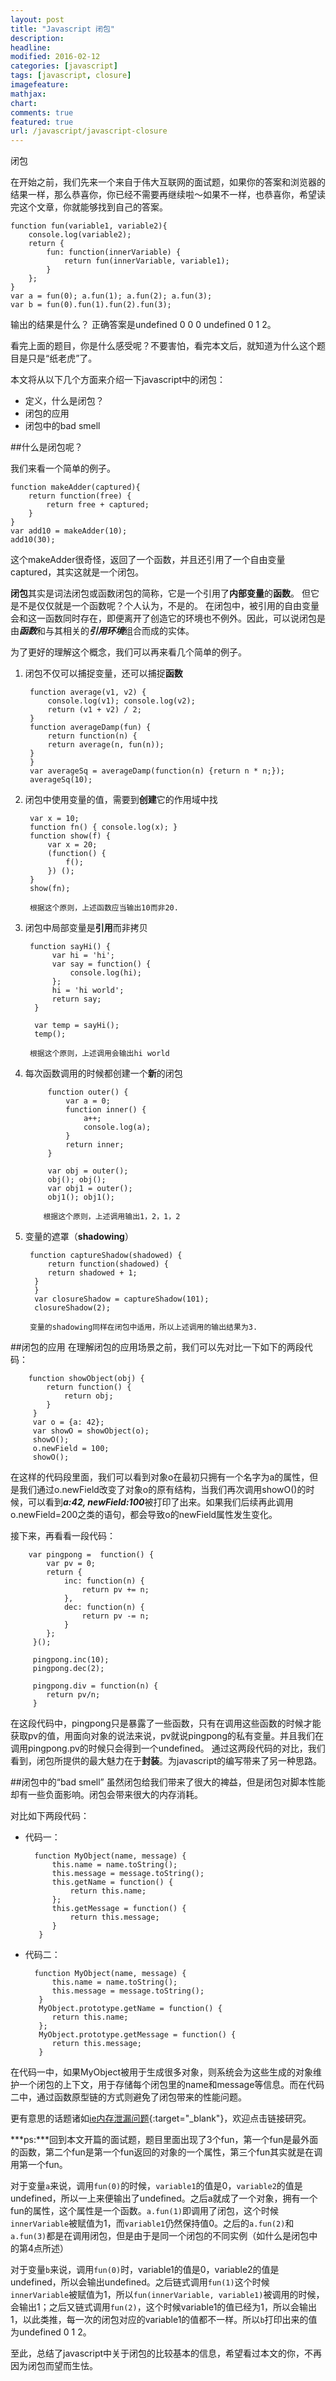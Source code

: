 ```yaml
---
layout: post
title: "Javascript 闭包"
description: 
headline: 
modified: 2016-02-12
categories: [javascript]
tags: [javascript, closure]
imagefeature: 
mathjax: 
chart: 
comments: true
featured: true
url: /javascript/javascript-closure
---
```


闭包

在开始之前，我们先来一个来自于伟大互联网的面试题，如果你的答案和浏览器的结果一样，那么恭喜你，你已经不需要再继续啦～如果不一样，也恭喜你，希望读完这个文章，你就能够找到自己的答案。

    function fun(variable1, variable2){
        console.log(variable2);
        return {
            fun: function(innerVariable) {
                return fun(innerVariable, variable1);
            }
        };
    }
    var a = fun(0); a.fun(1); a.fun(2); a.fun(3);
    var b = fun(0).fun(1).fun(2).fun(3);

输出的结果是什么？
正确答案是undefined 0 0 0 undefined 0 1 2。

看完上面的题目，你是什么感受呢？不要害怕，看完本文后，就知道为什么这个题目是只是“纸老虎”了。

本文将从以下几个方面来介绍一下javascript中的闭包：

- 定义，什么是闭包？
- 闭包的应用
- 闭包中的bad smell

##什么是闭包呢？

我们来看一个简单的例子。

    function makeAdder(captured){
        return function(free) {
            return free + captured;
        }
    }
    var add10 = makeAdder(10);
    add10(30);

这个makeAdder很奇怪，返回了一个函数，并且还引用了一个自由变量captured，其实这就是一个闭包。

**闭包**其实是词法闭包或函数闭包的简称，它是一个引用了**内部变量**的**函数**。
但它是不是仅仅就是一个函数呢？个人认为，不是的。
在闭包中，被引用的自由变量会和这一函数同时存在，即便离开了创造它的环境也不例外。因此，可以说闭包是由***函数***和与其相关的***引用环境***组合而成的实体。

为了更好的理解这个概念，我们可以再来看几个简单的例子。

1. 闭包不仅可以捕捉变量，还可以捕捉**函数**

        function average(v1, v2) { 
            console.log(v1); console.log(v2); 
            return (v1 + v2) / 2; 
        }
        function averageDamp(fun) {
            return function(n) {
            return average(n, fun(n));
        }
        }
        var averageSq = averageDamp(function(n) {return n * n;});
        averageSq(10);

2. 闭包中使用变量的值，需要到**创建**它的作用域中找
        
        var x = 10;
        function fn() { console.log(x); }
        function show(f) { 
            var x = 20; 
            (function() {
                f();
            }) ();
        }
        show(fn);
        
        根据这个原则，上述函数应当输出10而非20.

3. 闭包中局部变量是**引用**而非拷贝

        function sayHi() {
             var hi = 'hi';
             var say = function() {
                 console.log(hi);
             };
             hi = 'hi world';
             return say;
         }
         
         var temp = sayHi();
         temp();
         
        根据这个原则，上述调用会输出hi world
        
4. 每次函数调用的时候都创建一个**新**的闭包

            function outer() {
                var a = 0;
                function inner() {
                    a++;
                    console.log(a);
                }
                return inner;
            }
            
            var obj = outer();
            obj(); obj();
            var obj1 = outer();
            obj1(); obj1();
        
           根据这个原则，上述调用输出1，2，1，2
5. 变量的遮罩（**shadowing**）

        function captureShadow(shadowed) {
         	return function(shadowed) {
         	return shadowed + 1;
         }
         }
         var closureShadow = captureShadow(101);
         closureShadow(2);
         
        变量的shadowing同样在闭包中适用，所以上述调用的输出结果为3.
        
##闭包的应用
在理解闭包的应用场景之前，我们可以先对比一下如下的两段代码：

        function showObject(obj) {
         	return function() {
         		return obj;
         	}
         }
         var o = {a: 42};
         var showO = showObject(o);
         showO();
         o.newField = 100;
         showO();

在这样的代码段里面，我们可以看到对象o在最初只拥有一个名字为a的属性，但是我们通过o.newField改变了对象o的原有结构，当我们再次调用showO()的时候，可以看到***a:42, newField:100***被打印了出来。如果我们后续再此调用o.newField=200之类的语句，都会导致o的newField属性发生变化。

接下来，再看看一段代码：

        var pingpong =  function() {
         	var pv = 0;
         	return {
         		inc: function(n) {
         			return pv += n;
         		},
         		dec: function(n) {
         			return pv -= n;
         		} 
         	};
         }();
         
         pingpong.inc(10);
         pingpong.dec(2);
         
         pingpong.div = function(n) {
         	return pv/n;
         }
         
在这段代码中，pingpong只是暴露了一些函数，只有在调用这些函数的时候才能获取pv的值，用面向对象的说法来说，pv就说pingpong的私有变量。并且我们在调用pingpong.pv的时候只会得到一个undefined。
通过这两段代码的对比，我们看到，闭包所提供的最大魅力在于**封装**。为javascript的编写带来了另一种思路。

##闭包中的“bad smell”
虽然闭包给我们带来了很大的裨益，但是闭包对脚本性能却有一些负面影响。闭包会带来很大的内存消耗。

对比如下两段代码：

- 代码一：

        function MyObject(name, message) {
         	this.name = name.toString();
         	this.message = message.toString();
         	this.getName = function() {
         		return this.name;
         	};
         	this.getMessage = function() {
         		return this.message;
         	}
         }

- 代码二：

        function MyObject(name, message) {
         	this.name = name.toString();
         	this.message = message.toString();
         }
         MyObject.prototype.getName = function() {
         	return this.name;
         };
         MyObject.prototype.getMessage = function() {
         	return this.message;
         }

在代码一中，如果MyObject被用于生成很多对象，则系统会为这些生成的对象维护一个闭包的上下文，用于存储每个闭包里的name和message等信息。而在代码二中，通过函数原型链的方式则避免了闭包带来的性能问题。

更有意思的话题诸如[ie内存泄漏问题](http://bubkoo.com/2015/01/31/understanding-and-solving-internet-explorer-leak-patterns/){:target="_blank"}，欢迎点击链接研究。

***ps:***回到本文开篇的面试题，题目里面出现了3个fun，第一个fun是最外面的函数，第二个fun是第一个fun返回的对象的一个属性，第三个fun其实就是在调用第一个fun。

对于变量`a`来说，调用`fun(0)`的时候，`variable1`的值是0，`variable2`的值是undefined，所以一上来便输出了undefined。之后a就成了一个对象，拥有一个fun的属性，这个属性是一个函数。`a.fun(1)`即调用了闭包，这个时候`innerVariable`被赋值为1，而`variable1`仍然保持值0。之后的`a.fun(2)`和`a.fun(3)`都是在调用闭包，但是由于是同一个闭包的不同实例（如什么是闭包中的第4点所述）

对于变量`b`来说，调用`fun(0)`时，variable1的值是0，variable2的值是undefined，所以会输出undefined。之后链式调用`fun(1)`这个时候`innerVariable`被赋值为1，所以`fun(innerVariable, variable1)`被调用的时候，会输出1；之后又链式调用`fun(2)`，这个时候variable1的值已经为1，所以会输出1，以此类推，每一次的闭包对应的variable1的值都不一样。所以`b`打印出来的值为undefined 0 1 2。

至此，总结了javascript中关于闭包的比较基本的信息，希望看过本文的你，不再因为闭包而望而生怯。